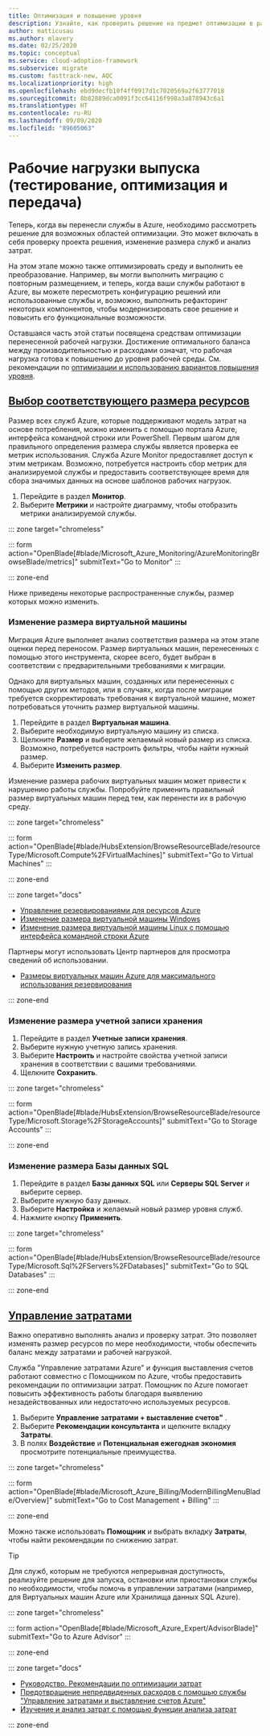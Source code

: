 ```yaml
---
title: Оптимизация и повышение уровня
description: Узнайте, как проверить решение на предмет оптимизации в различных аспектах, включая проект решения, выбор правильного размера служб и анализ затрат.
author: matticusau
ms.author: mlavery
ms.date: 02/25/2020
ms.topic: conceptual
ms.service: cloud-adoption-framework
ms.subservice: migrate
ms.custom: fasttrack-new, AQC
ms.localizationpriority: high
ms.openlocfilehash: ebd9decfb10f4ff0917d1c7020569a2f63777018
ms.sourcegitcommit: 8b82889dca0091f3cc64116f998a3a878943c6a1
ms.translationtype: HT
ms.contentlocale: ru-RU
ms.lasthandoff: 09/09/2020
ms.locfileid: "89605063"
---
```

<!-- markdownlint-disable DOCSMD001 -->

# <a name="release-workloads-test-optimize-and-handoff"></a>Рабочие нагрузки выпуска (тестирование, оптимизация и передача)

Теперь, когда вы перенесли службы в Azure, необходимо рассмотреть решение для возможных областей оптимизации. Это может включать в себя проверку проекта решения, изменение размера служб и анализ затрат.

На этом этапе можно также оптимизировать среду и выполнить ее преобразование. Например, вы могли выполнить миграцию с повторным размещением, и теперь, когда ваши службы работают в Azure, вы можете пересмотреть конфигурацию решений или использованные службы и, возможно, выполнить рефакторинг некоторых компонентов, чтобы модернизировать свое решение и повысить его функциональные возможности.

Оставшаяся часть этой статьи посвящена средствам оптимизации перенесенной рабочей нагрузки. Достижение оптимального баланса между производительностью и расходами означат, что рабочая нагрузка готова к повышению до уровня рабочей среды. См. рекомендации по [оптимизации и использованию вариантов повышения уровня](../migration-considerations/optimize/index.md).

## <a name="right-size-assets"></a>[Выбор соответствующего размера ресурсов](#tab/optimize)

Размер всех служб Azure, которые поддерживают модель затрат на основе потребления, можно изменить с помощью портала Azure, интерфейса командной строки или PowerShell. Первым шагом для правильного определения размера службы является проверка ее метрик использования. Служба Azure Monitor предоставляет доступ к этим метрикам. Возможно, потребуется настроить сбор метрик для анализируемой службы и предоставить соответствующее время для сбора значимых данных на основе шаблонов рабочих нагрузок.

1. Перейдите в раздел **Монитор**.
1. Выберите **Метрики** и настройте диаграмму, чтобы отобразить метрики анализируемой службы.

::: zone target="chromeless"

::: form action="OpenBlade[#blade/Microsoft_Azure_Monitoring/AzureMonitoringBrowseBlade/metrics]" submitText="Go to Monitor" :::

::: zone-end

Ниже приведены некоторые распространенные службы, размер которых можно изменить.

### <a name="resize-a-virtual-machine"></a>Изменение размера виртуальной машины

Миграция Azure выполняет анализ соответствия размера на этом этапе оценки перед переносом. Размер виртуальных машин, перенесенных с помощью этого инструмента, скорее всего, будет выбран в соответствии с предварительными требованиями к миграции.

Однако для виртуальных машин, созданных или перенесенных с помощью других методов, или в случаях, когда после миграции требуется скорректировать требования к виртуальной машине, может потребоваться уточнить размер виртуальной машины.

1. Перейдите в раздел **Виртуальная машина**.
1. Выберите необходимую виртуальную машину из списка.
1. Щелкните **Размер** и выберите желаемый новый размер из списка. Возможно, потребуется настроить фильтры, чтобы найти нужный размер.
1. Выберите **Изменить размер**.

Изменение размера рабочих виртуальных машин может привести к нарушению работы службы. Попробуйте применить правильный размер виртуальных машин перед тем, как перенести их в рабочую среду.

::: zone target="chromeless"

::: form action="OpenBlade[#blade/HubsExtension/BrowseResourceBlade/resourceType/Microsoft.Compute%2FVirtualMachines]" submitText="Go to Virtual Machines" :::

::: zone-end

::: zone target="docs"

- [Управление резервированиями для ресурсов Azure](/azure/billing/billing-manage-reserved-vm-instance)
- [Изменение размера виртуальной машины Windows](/azure/virtual-machines/windows/resize-vm)
- [Изменение размера виртуальной машины Linux с помощью интерфейса командной строки Azure](/azure/virtual-machines/linux/change-vm-size)

Партнеры могут использовать Центр партнеров для просмотра сведений об использовании.

- [Размеры виртуальных машин Azure для максимального использования резервирования](/partner-center/azure-usage)

::: zone-end

### <a name="resize-a-storage-account"></a>Изменение размера учетной записи хранения

1. Перейдите в раздел **Учетные записи хранения**.
1. Выберите нужную учетную запись хранения.
1. Выберите **Настроить** и настройте свойства учетной записи хранения в соответствии с вашими требованиями.
1. Щелкните **Сохранить**.

::: zone target="chromeless"

::: form action="OpenBlade[#blade/HubsExtension/BrowseResourceBlade/resourceType/Microsoft.Storage%2FStorageAccounts]" submitText="Go to Storage Accounts" :::

::: zone-end

### <a name="resize-a-sql-database"></a>Изменение размера Базы данных SQL

1. Перейдите в раздел **Базы данных SQL** или **Серверы SQL Server** и выберите сервер.
1. Выберите нужную базу данных.
1. Выберите **Настройка** и желаемый новый размер уровня служб.
1. Нажмите кнопку **Применить**.

::: zone target="chromeless"

::: form action="OpenBlade[#blade/HubsExtension/BrowseResourceBlade/resourceType/Microsoft.Sql%2FServers%2FDatabases]" submitText="Go to SQL Databases" :::

::: zone-end

## <a name="cost-management"></a>[Управление затратами](#tab/ManageCost)

Важно оперативно выполнять анализ и проверку затрат. Это позволяет изменять размер ресурсов по мере необходимости, чтобы обеспечить баланс между затратами и рабочей нагрузкой.

Служба "Управление затратами Azure" и функция выставления счетов работают совместно с Помощником по Azure, чтобы предоставить рекомендации по оптимизации затрат. Помощник по Azure помогает повысить эффективность работы благодаря выявлению незадействованных или недостаточно используемых ресурсов.

1. Выберите **Управление затратами + выставление счетов"** .
1. Выберите **Рекомендации консультанта** и щелкните вкладку **Затраты**.
1. В полях **Воздействие** и **Потенциальная ежегодная экономия** просмотрите потенциальные преимущества.

::: zone target="chromeless"

::: form action="OpenBlade[#blade/Microsoft_Azure_Billing/ModernBillingMenuBlade/Overview]" submitText="Go to Cost Management + Billing" :::

::: zone-end

Можно также использовать **Помощник** и выбрать вкладку **Затраты**, чтобы найти рекомендации по снижению затрат.

> [!TIP]
> Для служб, которым не требуются непрерывная доступность, реализуйте решение для запуска, остановки или приостановки службы по необходимости, чтобы помочь в управлении затратами (например, для Виртуальных машин Azure или Хранилища данных SQL Azure).
>

::: zone target="chromeless"

::: form action="OpenBlade[#blade/Microsoft_Azure_Expert/AdvisorBlade]" submitText="Go to Azure Advisor" :::

::: zone-end

::: zone target="docs"

- [Руководство. Рекомендации по оптимизации затрат](/azure/cost-management-billing/costs/tutorial-acm-opt-recommendations)
- [Предотвращение непредвиденных расходов с помощью службы "Управление затратами и выставление счетов Azure"](/azure/billing/billing-getting-started)
- [Изучение и анализ затрат с помощью функции анализа затрат](/azure/cost-management/quick-acm-cost-analysis)

::: zone-end
